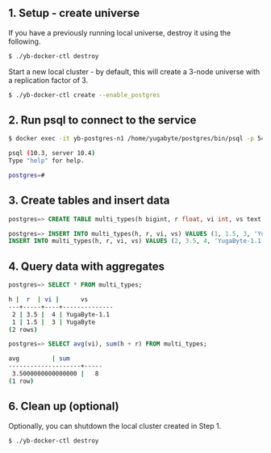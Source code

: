 ## 1. Setup - create universe

If you have a previously running local universe, destroy it using the following.

```{.sh .copy .separator-dollar}
$ ./yb-docker-ctl destroy
```

Start a new local cluster - by default, this will create a 3-node universe with a replication factor of 3. 

```{.sh .copy .separator-dollar}
$ ./yb-docker-ctl create --enable_postgres
```

## 2. Run psql to connect to the service

```{.sh .copy .separator-dollar}
$ docker exec -it yb-postgres-n1 /home/yugabyte/postgres/bin/psql -p 5433 -U postgres
```
```sh
psql (10.3, server 10.4)
Type "help" for help.

postgres=#
```

## 3. Create tables and insert data

```{.sql .copy .separator-gt}
postgres=> CREATE TABLE multi_types(h bigint, r float, vi int, vs text, PRIMARY KEY (h, r));
```

```{.sql .copy .separator-gt}
postgres=> INSERT INTO multi_types(h, r, vi, vs) VALUES (1, 1.5, 3, 'YugaByte');
INSERT INTO multi_types(h, r, vi, vs) VALUES (2, 3.5, 4, 'YugaByte-1.1');
```

## 4. Query data with aggregates

```{.sql .copy .separator-gt}
postgres=> SELECT * FROM multi_types;
```
```sh
h |  r  | vi |      vs      
---+-----+----+--------------
 2 | 3.5 |  4 | YugaByte-1.1
 1 | 1.5 |  3 | YugaByte
(2 rows)
```


```{.sql .copy .separator-gt}
postgres=> SELECT avg(vi), sum(h + r) FROM multi_types;
```
```sh
avg         | sum 
--------------------+-----
 3.5000000000000000 |   8
(1 row)
```

## 6. Clean up (optional)

Optionally, you can shutdown the local cluster created in Step 1.

```{.sh .copy .separator-dollar}
$ ./yb-docker-ctl destroy
```
